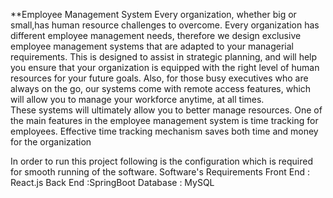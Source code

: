 **Employee Management System
 Every  organization, whether big or small,has human resource challenges to overcome.
 Every organization has different employee management needs, therefore we design exclusive employee management systems that are adapted to your managerial requirements.
 This is designed to assist in strategic planning, and will help you ensure that your organization is equipped with the right level of human resources for your future goals. 
 Also, for those busy executives who are always on the go, our systems come with remote access features, which will allow you to manage your workforce anytime, at all times.  
 These systems will ultimately allow you to better manage resources. One of the main features in the employee management system is time tracking for employees.
 Effective time tracking mechanism saves both time and money for the organization
 
In order to run this project following is the configuration which is required for smooth running of the software.
Software's Requirements
Front End :	React.js
Back End :SpringBoot
Database :	MySQL
